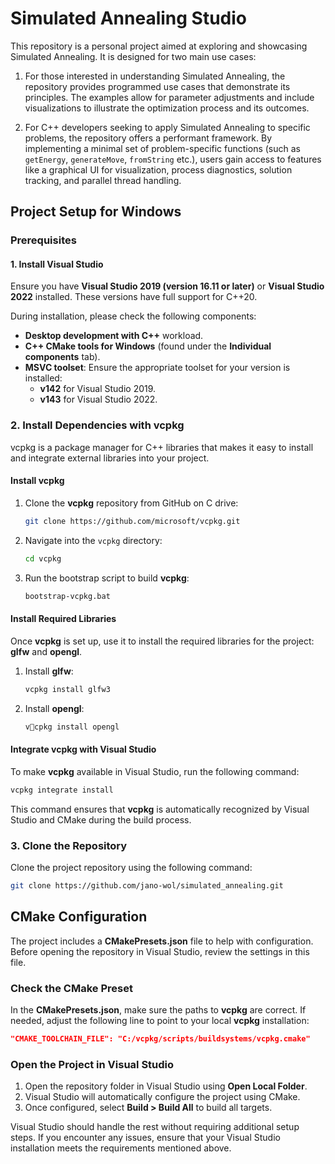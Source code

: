 # Simulated Annealing Studio

This repository is a personal project aimed at exploring and showcasing Simulated Annealing. It is designed for two main use cases:

1. For those interested in understanding Simulated Annealing, the repository provides programmed use cases that demonstrate its principles. The examples allow for parameter adjustments and include visualizations to illustrate the optimization process and its outcomes.

2. For C++ developers seeking to apply Simulated Annealing to specific problems, the repository offers a performant framework. By implementing a minimal set of problem-specific functions (such as ``getEnergy``, ``generateMove``, ``fromString`` etc.), users gain access to features like a graphical UI for visualization, process diagnostics, solution tracking, and parallel thread handling.

## Project Setup for Windows

### Prerequisites

#### 1. Install Visual Studio
Ensure you have **Visual Studio 2019 (version 16.11 or later)** or **Visual Studio 2022** installed. These versions have full support for C++20.

During installation, please check the following components:
- **Desktop development with C++** workload.
- **C++ CMake tools for Windows** (found under the **Individual components** tab).
- **MSVC toolset**: Ensure the appropriate toolset for your version is installed:
  - **v142** for Visual Studio 2019.
  - **v143** for Visual Studio 2022.

### 2. Install Dependencies with vcpkg
vcpkg is a package manager for C++ libraries that makes it easy to install and integrate external libraries into your project.

#### Install vcpkg
1. Clone the **vcpkg** repository from GitHub on C drive:
   ```bash
   git clone https://github.com/microsoft/vcpkg.git
   ```
2. Navigate into the `vcpkg` directory:
   ```bash
   cd vcpkg
   ```
3. Run the bootstrap script to build **vcpkg**:
   ```bash
   bootstrap-vcpkg.bat
   ```     

#### Install Required Libraries
Once **vcpkg** is set up, use it to install the required libraries for the project: **glfw** and **opengl**.

1. Install **glfw**:
   ```bash
   vcpkg install glfw3
   ```
2. Install **opengl**:
   ```bash
   vcpkg install opengl
   ```

#### Integrate vcpkg with Visual Studio
To make **vcpkg** available in Visual Studio, run the following command:
```bash
vcpkg integrate install
```
This command ensures that **vcpkg** is automatically recognized by Visual Studio and CMake during the build process.

### 3. Clone the Repository
Clone the project repository using the following command:
```bash
git clone https://github.com/jano-wol/simulated_annealing.git
```

## CMake Configuration

The project includes a **CMakePresets.json** file to help with configuration. Before opening the repository in Visual Studio, review the settings in this file.

### Check the CMake Preset

In the **CMakePresets.json**, make sure the paths to **vcpkg** are correct. If needed, adjust the following line to point to your local **vcpkg** installation:

```json
"CMAKE_TOOLCHAIN_FILE": "C:/vcpkg/scripts/buildsystems/vcpkg.cmake"
```

### Open the Project in Visual Studio

1. Open the repository folder in Visual Studio using **Open Local Folder**.
2. Visual Studio will automatically configure the project using CMake.
3. Once configured, select **Build > Build All** to build all targets.

Visual Studio should handle the rest without requiring additional setup steps. If you encounter any issues, ensure that your Visual Studio installation meets the requirements mentioned above.
